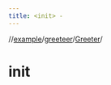 ```yaml
---
title: <init> -
---
```

//[example](../../index.html)/[greeteer](../index.html)/[Greeter](index.html)/[<init>](-init-.html)



# init  

